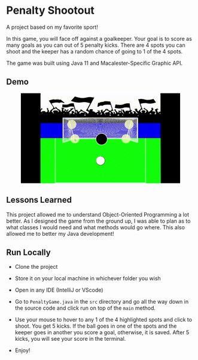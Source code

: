 
# Penalty Shootout

A project based on my favorite sport!

In this game, you will face off against a goalkeeper. Your goal is to score as many goals as you can out of 5 penalty kicks. There are 4 spots you can shoot and the keeper has a random chance of going to 1 of the 4 spots.

The game was built using Java 11 and Macalester-Specific Graphic API.




## Demo
<div align="center">
  <img src="https://raw.githubusercontent.com/sijaz2000/Penalty-Shootout-/main/Penalty%20Shootout/res/PenaltyShootDemo.gif" alt="Penalty Shootout GIF">
</div>




## Lessons Learned

This project allowed me to understand Object-Oriented Programming a lot better. As I designed the game from the ground up, I was able to plan as to what classes I would need and what methods would go where. This also allowed me to better my Java development!


## Run Locally

- Clone the project

- Store it on your local machine in whichever folder you wish

- Open in any IDE (IntelliJ or VScode)

- Go to ```PenaltyGame.java``` in the ```src``` directory and go all the way down in the source code and click run on top of the ```main``` method.

- Use your mouse to hover to any 1 of the 4 highlighted spots and click to shoot. You get 5 kicks. If the ball goes in one of the spots and the keeper goes in another you score a goal, otherwise, it is saved. After 5 kicks, you will see your score in the terminal.

- Enjoy!

